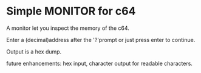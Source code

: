 # Simple MONITOR for c64
A monitor let you inspect the memory of the c64.

Enter a (decimal)address after the '?'prompt or just press enter to continue.

Output is a hex dump.

future enhancements: hex input, character output for readable characters.
